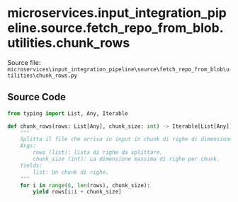 # microservices.input_integration_pipeline.source.fetch_repo_from_blob.utilities.chunk_rows

Source file: `microservices\input_integration_pipeline\source\fetch_repo_from_blob\utilities\chunk_rows.py`

## Source Code

```python
from typing import List, Any, Iterable

def chunk_rows(rows: List[Any], chunk_size: int) -> Iterable[List[Any]]:
    """
    Splitta il file che arriva in input in chunk di righe di dimensione massima chunk_size.
    Args:
        rows (list): lista di righe da splittare.
        chunk_size (int): La dimensione massima di righe per chunk.
    Yields:
        list: Un chunk di righe.
    """
    for i in range(0, len(rows), chunk_size):
        yield rows[i:i + chunk_size]
```
